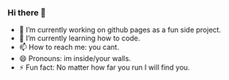 ### Hi there 👋
- 🔭 I’m currently working on github pages as a fun side project.
- 🌱 I’m currently learning how to code.
- 📫 How to reach me: you cant.
- 😄 Pronouns: im inside/your walls.
- ⚡ Fun fact: No matter how far you run I will find you.

<!--
**defyspace/defyspace** is a ✨ _special_ ✨ repository because its `README.md` (this file) appears on your GitHub profile.

Here are some ideas to get you started:

- 🔭 I’m currently working on github pages as a fun side project.
- 🌱 I’m currently learning coding.
- 📫 How to reach me: you cant.
- 😄 Pronouns: im inside/your walls.
- ⚡ Fun fact: No matter how far you run I will find you.
-->
